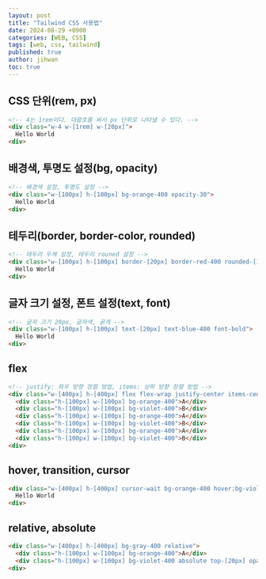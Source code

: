 ```yaml
---
layout: post
title: "Tailwind CSS 사용법"
date: 2024-08-29 +0900
categories: [WEB, CSS]
tags: [web, css, tailwind]
published: true
author: jihwan
toc: true
---
```


## CSS 단위(rem, px)

```html
<!-- 4는 1rem이다. 대괄호를 써서 px 단위로 나타낼 수 있다. -->
<div class="w-4 w-[1rem] w-[20px]">
  Hello World
<div>
```

## 배경색, 투명도 설정(bg, opacity)
```html
<!-- 배경색 설정, 투명도 설정 -->
<div class="w-[100px] h-[100px] bg-orange-400 opacity-30">
  Hello World
<div>
```

## 테두리(border, border-color, rounded)
```html
<!-- 테두리 두께 설정, 테두리 rouned 설정 -->
<div class="w-[100px] h-[100px] border-[20px] border-red-400 rounded-[10px] rounded-full">
  Hello World
<div>
```

## 글자 크기 설정, 폰트 설정(text, font)
```html
<!-- 글자 크기 20px, 글자색, 굵게 -->
<div class="w-[100px] h-[100px] text-[20px] text-blue-400 font-bold">
  Hello World
<div>
```

## flex
```html
<!-- justify: 좌우 방향 정렬 방법, items: 상하 방향 정렬 방법 -->
<div class="w-[400px] h-[400px] flex flex-wrap justify-center items-center">
  <div class="h-[100px] w-[100px] bg-orange-400">A</div>
  <div class="h-[100px] w-[100px] bg-violet-400">B</div>
  <div class="h-[100px] w-[100px] bg-orange-400">A</div>
  <div class="h-[100px] w-[100px] bg-violet-400">B</div>
  <div class="h-[100px] w-[100px] bg-orange-400">A</div>
  <div class="h-[100px] w-[100px] bg-violet-400">B</div>
<div>
```

## hover, transition, cursor
```html
<div class="w-[400px] h-[400px] cursor-wait bg-orange-400 hover:bg-violet-400 transition duration-1000">
  Hello World
<div>
```

## relative, absolute
```html
<div class="w-[400px] h-[400px] bg-gray-400 relative">
  <div class="h-[100px] w-[100px] bg-orange-400">A</div>
  <div class="h-[100px] w-[100px] bg-violet-400 absolute top-[20px] opacity-50">B</div>
<div>
```
